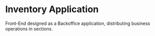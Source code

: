 # Inventory Application

Front-End designed as a Backoffice application, distributing business operations in sections.
